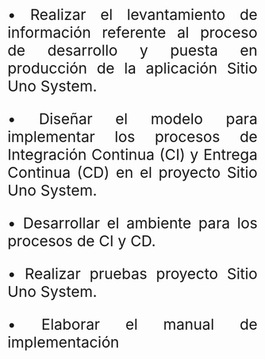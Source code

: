 <h1 class="title" style="display:none">Objetivos de la Investigación</h1>

<p style="font-size:30px; text-align:justify">• Realizar el levantamiento de información referente al proceso de desarrollo y puesta en producción de la aplicación Sitio Uno System.</p>

<p style="font-size:30px; text-align:justify ">• Diseñar el modelo para implementar los procesos de Integración Continua (CI) y Entrega Continua (CD) en el proyecto Sitio Uno System.</p>

<p style="font-size:30px; text-align:justify">•	Desarrollar el ambiente para los procesos de CI y CD.</p>

<p style="font-size:30px; text-align:justify">•	Realizar pruebas proyecto Sitio Uno System.</p>

<p style="font-size:30px; text-align:justify">•	Elaborar el manual de implementación</p>

